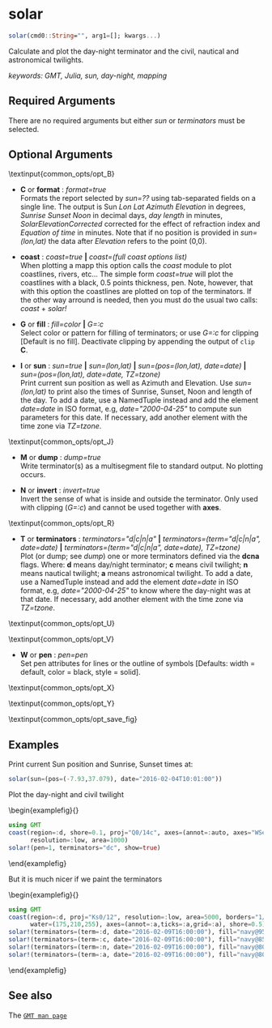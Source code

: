 # solar

```julia
solar(cmd0::String="", arg1=[]; kwargs...)
```

Calculate and plot the day-night terminator and the civil, nautical and astronomical twilights.

*keywords: GMT, Julia, sun, day-night, mapping*

Required Arguments
------------------

There are no required arguments but either *sun* or *terminators* must be selected.

Optional Arguments
------------------

\textinput{common_opts/opt_B}

- **C** or **format** : *format=true*\
   Formats the report selected by *sun=??* using tab-separated fields on a single line. The
   output is Sun *Lon Lat Azimuth Elevation* in degrees, *Sunrise Sunset Noon* in decimal days,
   *day length* in minutes, *SolarElevationCorrected* corrected for the effect of refraction index
   and *Equation of time* in minutes. Note that if no position is provided in *sun=(lon,lat)* the
   data after *Elevation* refers to the point (0,0).

- **coast** : *coast=true* **|** *coast=(full coast options list)*\
   When plotting a mapp this option calls the *coast* module to plot coastlines, rivers, etc...
   The simple form *coast=true* will plot the coastlines with a black, 0.5 points thickness, pen.
   Note, however, that with this option the coastlines are plotted on top of the terminators. If the
   other way arround is needed, then you must do the usual two calls: *coast* + *solar!*

- **G** or **fill** : *fill=color* **|** *G=:c*\
   Select color or pattern for filling of terminators; or use *G=:c* for clipping [Default is no fill].
   Deactivate clipping by appending the output of `clip` **C**.

- **I** or **sun** : *sun=true* **|** *sun=(lon,lat)* **|** *sun=(pos=(lon,lat), date=date)* **|** *sun=(pos=(lon,lat), date=date, TZ=tzone)*\
   Print current sun position as well as Azimuth and Elevation. Use *sun=(lon,lat)* to print also the times of
   Sunrise, Sunset, Noon and length of the day. To add a date, use a NamedTuple instead and add the element
   *date=date* in ISO format, e.g, *date="2000-04-25"* to compute sun parameters for this date. If necessary,
   add another element with the time zone via *TZ=tzone*.

\textinput{common_opts/opt_J}

- **M** or **dump** : *dump=true*\
    Write terminator(s) as a multisegment file to standard output. No plotting occurs.

- **N** or **invert** : *invert=true*\
   Invert the sense of what is inside and outside the terminator. Only used with clipping (*G=:c*) and
   cannot be used together with **axes**.

\textinput{common_opts/opt_R}

- **T** or **terminators** : *terminators="d|c|n|a"* **|** *terminators=(term="d|c|n|a", date=date)* **|** *terminators=(term="d|c|n|a", date=date), TZ=tzone)*\
   Plot (or dump; see *dump*) one or more terminators defined via the **dcna** flags. Where: **d** means
   day/night terminator; **c** means civil twilight; **n** means nautical twilight; **a** means astronomical
   twilight. To add a date, use a NamedTuple instead and add the element *date=date* in ISO format, e.g,
   *date="2000-04-25"* to know where the day-night was at that date. If necessary, add another element with
   the time zone via *TZ=tzone*. 

\textinput{common_opts/opt_U}

\textinput{common_opts/opt_V}

- **W** or **pen** : *pen=pen*\
   Set pen attributes for lines or the outline of symbols [Defaults: width = default, color = black, style = solid].

\textinput{common_opts/opt_X}

\textinput{common_opts/opt_Y}

\textinput{common_opts/opt_save_fig}

Examples
--------

Print current Sun position and Sunrise, Sunset times at:

```julia
solar(sun=(pos=(-7.93,37.079), date="2016-02-04T10:01:00"))
```

Plot the day-night and civil twilight 

\begin{examplefig}{}
```julia
using GMT
coast(region=:d, shore=0.1, proj="Q0/14c", axes=(annot=:auto, axes="WSen"),
      resolution=:low, area=1000)
solar!(pen=1, terminators="dc", show=true)
```
\end{examplefig}

But it is much nicer if we paint the terminators

\begin{examplefig}{}
```julia
using GMT
coast(region=:d, proj="Ks0/12", resolution=:low, area=5000, borders="1/0.5p,gray",
      water=(175,210,255), axes=(annot=:a,ticks=:a,grid=:a), shore=0.5) 
solar!(terminators=(term=:d, date="2016-02-09T16:00:00"), fill="navy@95")
solar!(terminators=(term=:c, date="2016-02-09T16:00:00"), fill="navy@85")
solar!(terminators=(term=:n, date="2016-02-09T16:00:00"), fill="navy@80")
solar!(terminators=(term=:a, date="2016-02-09T16:00:00"), fill="navy@80", show=true)
```
\end{examplefig}

See also
--------

The [`GMT man page`](http://docs.generic-mapping-tools.org/latest/solar.html)